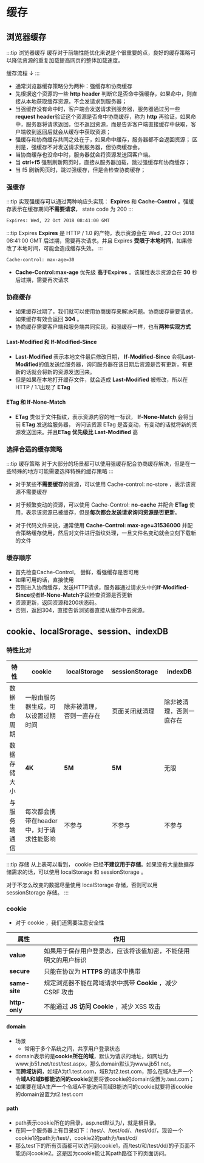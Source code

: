 # 缓存
## 浏览器缓存
:::tip 浏览器缓存
缓存对于前端性能优化来说是个很重要的点，良好的缓存策略可以降低资源的重复加载提⾼⽹⻚的整体加载速度。

缓存流程 ↓
:::
- 通常浏览器缓存策略分为两种：强缓存和协商缓存
- 先根据这个资源的⼀些 **http header** 判断它是否命中强缓存，如果命中，则直接从本地获取缓存资源，不会发请求到服务器；
- 当强缓存没有命中时，客户端会发送请求到服务器，服务器通过另⼀些 **request header**验证这个资源是否命中协商缓存，称为 **http** 再验证，如果命中，服务器将请求返回，但不返回资源，⽽是告诉客户端直接缓存中获取，客户端收到返回后就会从缓存中获取资源；
- 强缓存和协商缓存共同之处在于，如果命中缓存，服务器都不会返回资源； 区别是，强缓存不对发送请求到服务器，但协商缓存会。
- 当协商缓存也没命中时，服务器就会将资源发送回客户端。
- 当 **ctrl+f5** 强制刷新⽹⻚时，直接从服务器加载，跳过强缓存和协商缓存；
- 当 f5 刷新⽹⻚时，跳过强缓存，但是会检查协商缓存；

### 强缓存
:::tip 
实现强缓存可以通过两种响应头实现： **Expires** 和 **Cache-Control** 。强缓存表示在缓存期间**不需要请求**， state code 为 200
:::
```html
Expires: Wed, 22 Oct 2018 08:41:00 GMT
```
:::tip Expires
**Expires** 是 HTTP / 1.0 的产物，表示资源会在 Wed , 22 Oct 2018 08:41:00 GMT 后过期，需要再次请求。并且 Expires **受限于本地时间**，如果修改了本地时间，可能会造成缓存失效。
:::
```html
Cache-control: max-age=30
```

- **Cache-Control:max-age**  优先级 **⾼于Expires** 。该属性表示资源会在 **30** 秒后过期，需要再次请求
### 协商缓存

- 如果缓存过期了，我们就可以使⽤协商缓存来解决问题。协商缓存需要请求，如果缓存有效会返回 **304** 。
- 协商缓存需要客户端和服务端共同实现，和强缓存⼀样，也有**两种实现⽅式**

#### Last-Modified 和 If-Modified-Since
- **Last-Modified** 表示本地⽂件最后修改⽇期， **If-Modified-Since** 会将**Last-Modified**的值发送给服务器，询问服务器在该⽇期后资源是否有更新，有更新的话就会将新的资源发送回来。
- 但是如果在本地打开缓存⽂件，就会造成 **Last-Modified** 被修改，所以在 HTTP / 1.1出现了 **ETag**

#### ETag 和 If-None-Match
- **ETag** 类似于⽂件指纹，表示资源内容的唯⼀标识， **If-None-Match** 会将当前 **ETag** 发送给服务器，
询问该资源 ETag 是否变动，有变动的话就将新的资源发送回来。并且**ETag 优先级⽐ Last-Modified** ⾼

### 选择合适的缓存策略

:::tip 缓存策略
对于⼤部分的场景都可以使⽤强缓存配合协商缓存解决，但是在⼀些特殊的地⽅可能需要选择特殊的缓存策略
:::

- 对于某些**不需要缓存**的资源，可以使⽤ Cache-control: no-store ，表示该资源不需要缓存

- 对于频繁变动的资源，可以使⽤ Cache-Control: **no-cache** 并配合 **ETag** 使⽤，表示该资源已被缓存，但是**每次都会发送请求询问资源是否更新**。
- 对于代码⽂件来说，通常使⽤ **Cache-Control: max-age=31536000** 并配合策略缓存使⽤，然后对⽂件进⾏指纹处理，⼀旦⽂件名变动就会⽴刻下载新的⽂件

### 缓存顺序
- 首先检查Cache-Control， 尝鲜，看强缓存是否可用
- 如果可用的话，直接使用
- 否则进入协商缓存，发送HTTP请求，服务器通过请求头中的**If-Modified-Since**或者**If-None-Match**字段检查资源是否更新
- 资源更新，返回资源和200状态码。
- 否则，返回304，直接告诉浏览器直接从缓存中去资源。



##  cookie、localSrorage、session、indexDB
### 特性比对
|特性 |cookie |localStorage |sessionStorage |indexDB|
|- |- |- |- |-|
| 数据⽣命周期| ⼀般由服务器⽣成，可以设置过期时间| 除⾮被清理，否则⼀直存在 | ⻚⾯关闭就清理 | 除⾮被清理，否则⼀直存在 |
| 数据存储⼤⼩ |**4K**  | **5M** | **5M** |⽆限 |
| 与服务端通信| 每次都会携带在header 中，对于请求性能影响  | 不参与 | 不参与 |不参与 |

:::tip 存储
从上表可以看到， cookie 已经**不建议⽤于存储**。如果没有⼤量数据存储需求的话，可以使⽤ localStorage 和 sessionStorage 。

对于不怎么改变的数据尽量使⽤ localStorage 存储，否则可以⽤ sessionStorage 存储。
:::

### cookie
- 对于 cookie ，我们还需要注意安全性

|属性 | 作用 |
|- | - |
|**value**  | 如果⽤于保存⽤户登录态，应该将该值加密，不能使⽤明⽂的⽤户标识 |
|**secure**  | 只能在协议为 **HTTPS** 的请求中携带 |
|**same-site**  | 规定浏览器不能在跨域请求中携带 **Cookie** ，减少 CSRF 攻击 |
|**http-only**| 不能通过 **JS 访问 Cookie** ，减少 XSS 攻击 |

#### domain 
- 场景 
    - 常用于多个系统之间，共享用户登录状态
- domain表示的是**cookie所在的域**，默认为请求的地址，如网址为www.jb51.net/test/test.aspx，那么domain默认为www.jb51.net。
- 而**跨域访问**，如域A为t1.test.com，域B为t2.test.com，那么在域A生产一个令**域A和域B都能访问的cookie**就要将该cookie的domain设置为.test.com；
- 如果要在域A生产一个令域A不能访问而域B能访问的cookie就要将该cookie的domain设置为t2.test.com

#### path
- path表示cookie所在的目录，asp.net默认为/，就是根目录。
- 在同一个服务器上有目录如下：/test/、/test/cd/、/test/dd/，现设一个cookie1的path为/test/，cookie2的path为/test/cd/
- 那么test下的所有页面都可以访问到cookie1，而/test/和/test/dd/的子页面不能访问cookie2。这是因为cookie能让其path路径下的页面访问。
